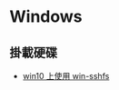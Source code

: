 # Windows

## 掛載硬碟

- [win10 上使用 win-sshfs](https://blog.csdn.net/chenyangah/article/details/82957279)